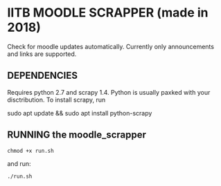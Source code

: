 # IITB MOODLE SCRAPPER (made in 2018)

Check for moodle updates automatically. Currently only announcements and links are supported.

## DEPENDENCIES

Requires python 2.7 and scrapy 1.4. Python is usually paxked with your disctribution. To install scrapy, run

sudo apt update && sudo apt install python-scrapy

## RUNNING the moodle_scrapper

    chmod +x run.sh

and run:

    ./run.sh
